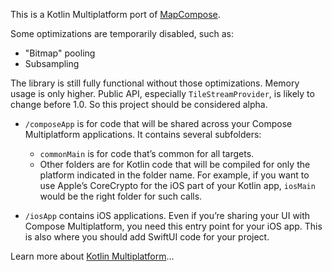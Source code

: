 This is a Kotlin Multiplatform port of [MapCompose](https://github.com/p-lr/MapCompose).

Some optimizations are temporarily disabled, such as:
- "Bitmap" pooling
- Subsampling

The library is still fully functional without those optimizations. Memory usage is only higher.
Public API, especially `TileStreamProvider`, is likely to change before 1.0. So this project should
be considered alpha.

* `/composeApp` is for code that will be shared across your Compose Multiplatform applications.
  It contains several subfolders:
  - `commonMain` is for code that’s common for all targets.
  - Other folders are for Kotlin code that will be compiled for only the platform indicated in the folder name.
    For example, if you want to use Apple’s CoreCrypto for the iOS part of your Kotlin app,
    `iosMain` would be the right folder for such calls.

* `/iosApp` contains iOS applications. Even if you’re sharing your UI with Compose Multiplatform, 
  you need this entry point for your iOS app. This is also where you should add SwiftUI code for your project.


Learn more about [Kotlin Multiplatform](https://www.jetbrains.com/help/kotlin-multiplatform-dev/get-started.html)…